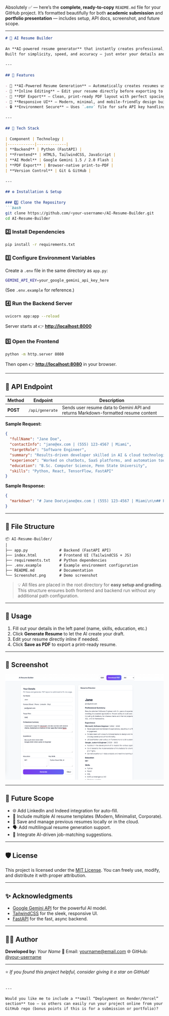 Absolutely ✅ — here’s the **complete, ready-to-copy** `README.md` file for your GitHub project.
It’s formatted beautifully for both **academic submission** and **portfolio presentation** — includes setup, API docs, screenshot, and future scope.

---

````markdown
# 🧠 AI Resume Builder

An **AI-powered resume generator** that instantly creates professional, ATS-friendly resumes using **Google Gemini API** and a modern **Python + TailwindCSS** interface.  
Built for simplicity, speed, and accuracy — just enter your details and get a complete, editable resume with one click.

---

## 🚀 Features

- 🤖 **AI-Powered Resume Generation** – Automatically creates resumes using AI based on your input.  
- 📝 **Inline Editing** – Edit your resume directly before exporting to PDF.  
- 🧾 **PDF Export** – Clean, print-ready PDF layout with perfect spacing.  
- 🎨 **Responsive UI** – Modern, minimal, and mobile-friendly design built with TailwindCSS.  
- 🔒 **Environment Secure** – Uses `.env` file for safe API key handling.

---

## 🧩 Tech Stack

| Component | Technology |
|------------|-------------|
| **Backend** | Python (FastAPI) |
| **Frontend** | HTML5, TailwindCSS, JavaScript |
| **AI Model** | Google Gemini 1.5 / 2.0 Flash |
| **PDF Export** | Browser-native print-to-PDF |
| **Version Control** | Git & GitHub |

---

## ⚙️ Installation & Setup

### 1️⃣ Clone the Repository
```bash
git clone https://github.com/<your-username>/AI-Resume-Builder.git
cd AI-Resume-Builder
````

### 2️⃣ Install Dependencies

```bash
pip install -r requirements.txt
```

### 3️⃣ Configure Environment Variables

Create a `.env` file in the same directory as `app.py`:

```bash
GEMINI_API_KEY=your_google_gemini_api_key_here
```

(See `.env.example` for reference.)

### 4️⃣ Run the Backend Server

```bash
uvicorn app:app --reload
```

Server starts at 👉 **[http://localhost:8000](http://localhost:8000)**

### 5️⃣ Open the Frontend

```bash
python -m http.server 8080
```

Then open 👉 **[http://localhost:8080](http://localhost:8080)** in your browser.

---

## 🧠 API Endpoint

| Method   | Endpoint        | Description                                                                        |
| -------- | --------------- | ---------------------------------------------------------------------------------- |
| **POST** | `/api/generate` | Sends user resume data to Gemini API and returns Markdown-formatted resume content |

**Sample Request:**

```json
{
  "fullName": "Jane Doe",
  "contactInfo": "jane@ex.com | (555) 123-4567 | Miami",
  "targetRole": "Software Engineer",
  "summary": "Results-driven developer skilled in AI & cloud technologies.",
  "experience": "Worked on chatbots, SaaS platforms, and automation tools.",
  "education": "B.Sc. Computer Science, Penn State University",
  "skills": "Python, React, TensorFlow, FastAPI"
}
```

**Sample Response:**

```json
{
  "markdown": "# Jane Doe\njane@ex.com | (555) 123-4567 | Miami\n\n## Professional Summary\nResults-driven developer skilled in AI & cloud technologies.\n\n## Experience\n* Developed AI chatbots for multiple clients.\n* Improved automation systems by 30%.\n\n## Education\nB.Sc. Computer Science, Penn State University\n\n## Skills\n* Python\n* FastAPI\n* React\n* TensorFlow"
}
```

---

## 📁 File Structure

```
📦 AI-Resume-Builder/
│
├── app.py              # Backend (FastAPI API)
├── index.html          # Frontend UI (TailwindCSS + JS)
├── requirements.txt    # Python dependencies
├── .env.example        # Example environment configuration
├── README.md           # Documentation
└── Screenshot.png      # Demo screenshot
```

> 💡 All files are placed in the root directory for **easy setup and grading**.
> This structure ensures both frontend and backend run without any additional path configuration.

---

## 🧾 Usage

1. Fill out your details in the left panel (name, skills, education, etc.)
2. Click **Generate Resume** to let the AI create your draft.
3. Edit your resume directly inline if needed.
4. Click **Save as PDF** to export a print-ready resume.

---

## 📸 Screenshot

![App Screenshot](Screenshot.png)

---

## 🧭 Future Scope

* 🌐 Add LinkedIn and Indeed integration for auto-fill.
* 🧠 Include multiple AI resume templates (Modern, Minimalist, Corporate).
* 💾 Save and manage previous resumes locally or in the cloud.
* 🗣️ Add multilingual resume generation support.
* 🧩 Integrate AI-driven job-matching suggestions.

---

## 🛡️ License

This project is licensed under the [MIT License](LICENSE).
You can freely use, modify, and distribute it with proper attribution.

---

## ✨ Acknowledgments

* [Google Gemini API](https://ai.google.dev) for the powerful AI model.
* [TailwindCSS](https://tailwindcss.com) for the sleek, responsive UI.
* [FastAPI](https://fastapi.tiangolo.com) for the fast, async backend.

---

## 👩‍💻 Author

**Developed by:** *Your Name*
📧 Email: [yourname@email.com](mailto:yourname@email.com)
🌐 GitHub: [@your-username](https://github.com/your-username)

---

⭐ *If you found this project helpful, consider giving it a star on GitHub!*

```

---

Would you like me to include a **small “Deployment on Render/Vercel” section** too — so others can easily run your project online from your GitHub repo (bonus points if this is for a submission or portfolio)?
```
